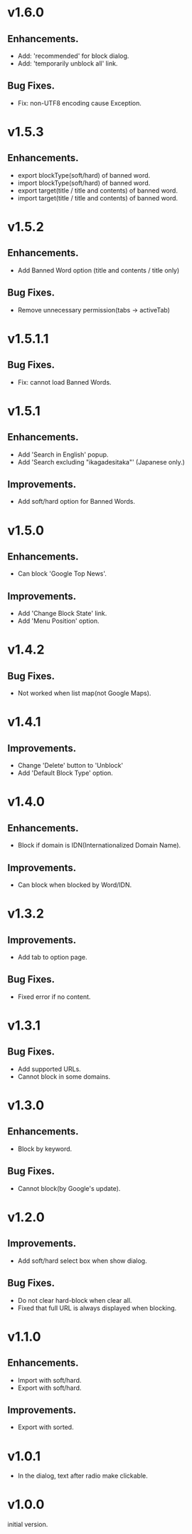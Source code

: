 # v1.6.0

## Enhancements.

* Add: 'recommended' for block dialog.
* Add: 'temporarily unblock all' link.

## Bug Fixes.

* Fix: non-UTF8 encoding cause Exception.

# v1.5.3

## Enhancements.

* export blockType(soft/hard) of banned word.
* import blockType(soft/hard) of banned word.
* export target(title / title and contents) of banned word.
* import target(title / title and contents) of banned word.

# v1.5.2

## Enhancements.

* Add Banned Word option (title and contents / title only)

## Bug Fixes.

* Remove unnecessary permission(tabs -> activeTab)

# v1.5.1.1

## Bug Fixes.

* Fix: cannot load Banned Words.

# v1.5.1

## Enhancements.

* Add 'Search in English' popup.
* Add 'Search excluding "ikagadesitaka"' (Japanese only.)

## Improvements.

* Add soft/hard option for Banned Words.

# v1.5.0

## Enhancements.

* Can block 'Google Top News'.

## Improvements.

* Add 'Change Block State' link.
* Add 'Menu Position' option.

# v1.4.2

## Bug Fixes.

* Not worked when list map(not Google Maps).

# v1.4.1

## Improvements.

* Change 'Delete' button to 'Unblock'
* Add 'Default Block Type' option.

# v1.4.0

## Enhancements.

* Block if domain is IDN(Internationalized Domain Name).

## Improvements.

* Can block when blocked by Word/IDN.

# v1.3.2

## Improvements.

* Add tab to option page.

## Bug Fixes.

* Fixed error if no content.

# v1.3.1

## Bug Fixes.

* Add supported URLs.
* Cannot block in some domains.

# v1.3.0

## Enhancements.

* Block by keyword.

## Bug Fixes.

* Cannot block(by Google's update).

# v1.2.0

## Improvements.

* Add soft/hard select box when show dialog.

## Bug Fixes.

* Do not clear hard-block when clear all.
* Fixed that full URL is always displayed when blocking.

# v1.1.0

## Enhancements.

* Import with soft/hard.
* Export with soft/hard.

## Improvements.

* Export with sorted.

# v1.0.1

* In the dialog, text after radio make clickable.

# v1.0.0

initial version.
